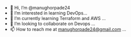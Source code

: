 - 👋 Hi, I’m @manughorpade24
- 👀 I’m interested in learning DevOps...
- 🌱 I’m currently learning Terraform and AWS ...
- 💞️ I’m looking to collaborate on Devops ...
- 📫 How to reach me at manughorpade24@gmail.com  ...

<!---
manughorpade24/manughorpade24 is a ✨ special ✨ repository because its `README.md` (this file) appears on your GitHub profile.
You can click the Preview link to take a look at your changes.
--->
